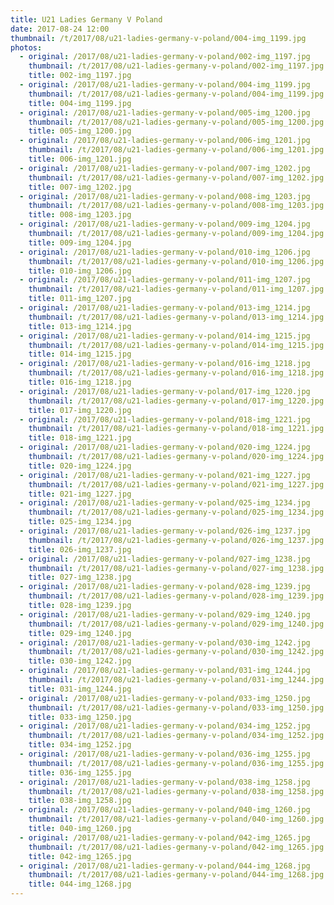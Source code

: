 ```yaml
---
title: U21 Ladies Germany V Poland
date: 2017-08-24 12:00
thumbnail: /t/2017/08/u21-ladies-germany-v-poland/004-img_1199.jpg
photos:
  - original: /2017/08/u21-ladies-germany-v-poland/002-img_1197.jpg
    thumbnail: /t/2017/08/u21-ladies-germany-v-poland/002-img_1197.jpg
    title: 002-img_1197.jpg
  - original: /2017/08/u21-ladies-germany-v-poland/004-img_1199.jpg
    thumbnail: /t/2017/08/u21-ladies-germany-v-poland/004-img_1199.jpg
    title: 004-img_1199.jpg
  - original: /2017/08/u21-ladies-germany-v-poland/005-img_1200.jpg
    thumbnail: /t/2017/08/u21-ladies-germany-v-poland/005-img_1200.jpg
    title: 005-img_1200.jpg
  - original: /2017/08/u21-ladies-germany-v-poland/006-img_1201.jpg
    thumbnail: /t/2017/08/u21-ladies-germany-v-poland/006-img_1201.jpg
    title: 006-img_1201.jpg
  - original: /2017/08/u21-ladies-germany-v-poland/007-img_1202.jpg
    thumbnail: /t/2017/08/u21-ladies-germany-v-poland/007-img_1202.jpg
    title: 007-img_1202.jpg
  - original: /2017/08/u21-ladies-germany-v-poland/008-img_1203.jpg
    thumbnail: /t/2017/08/u21-ladies-germany-v-poland/008-img_1203.jpg
    title: 008-img_1203.jpg
  - original: /2017/08/u21-ladies-germany-v-poland/009-img_1204.jpg
    thumbnail: /t/2017/08/u21-ladies-germany-v-poland/009-img_1204.jpg
    title: 009-img_1204.jpg
  - original: /2017/08/u21-ladies-germany-v-poland/010-img_1206.jpg
    thumbnail: /t/2017/08/u21-ladies-germany-v-poland/010-img_1206.jpg
    title: 010-img_1206.jpg
  - original: /2017/08/u21-ladies-germany-v-poland/011-img_1207.jpg
    thumbnail: /t/2017/08/u21-ladies-germany-v-poland/011-img_1207.jpg
    title: 011-img_1207.jpg
  - original: /2017/08/u21-ladies-germany-v-poland/013-img_1214.jpg
    thumbnail: /t/2017/08/u21-ladies-germany-v-poland/013-img_1214.jpg
    title: 013-img_1214.jpg
  - original: /2017/08/u21-ladies-germany-v-poland/014-img_1215.jpg
    thumbnail: /t/2017/08/u21-ladies-germany-v-poland/014-img_1215.jpg
    title: 014-img_1215.jpg
  - original: /2017/08/u21-ladies-germany-v-poland/016-img_1218.jpg
    thumbnail: /t/2017/08/u21-ladies-germany-v-poland/016-img_1218.jpg
    title: 016-img_1218.jpg
  - original: /2017/08/u21-ladies-germany-v-poland/017-img_1220.jpg
    thumbnail: /t/2017/08/u21-ladies-germany-v-poland/017-img_1220.jpg
    title: 017-img_1220.jpg
  - original: /2017/08/u21-ladies-germany-v-poland/018-img_1221.jpg
    thumbnail: /t/2017/08/u21-ladies-germany-v-poland/018-img_1221.jpg
    title: 018-img_1221.jpg
  - original: /2017/08/u21-ladies-germany-v-poland/020-img_1224.jpg
    thumbnail: /t/2017/08/u21-ladies-germany-v-poland/020-img_1224.jpg
    title: 020-img_1224.jpg
  - original: /2017/08/u21-ladies-germany-v-poland/021-img_1227.jpg
    thumbnail: /t/2017/08/u21-ladies-germany-v-poland/021-img_1227.jpg
    title: 021-img_1227.jpg
  - original: /2017/08/u21-ladies-germany-v-poland/025-img_1234.jpg
    thumbnail: /t/2017/08/u21-ladies-germany-v-poland/025-img_1234.jpg
    title: 025-img_1234.jpg
  - original: /2017/08/u21-ladies-germany-v-poland/026-img_1237.jpg
    thumbnail: /t/2017/08/u21-ladies-germany-v-poland/026-img_1237.jpg
    title: 026-img_1237.jpg
  - original: /2017/08/u21-ladies-germany-v-poland/027-img_1238.jpg
    thumbnail: /t/2017/08/u21-ladies-germany-v-poland/027-img_1238.jpg
    title: 027-img_1238.jpg
  - original: /2017/08/u21-ladies-germany-v-poland/028-img_1239.jpg
    thumbnail: /t/2017/08/u21-ladies-germany-v-poland/028-img_1239.jpg
    title: 028-img_1239.jpg
  - original: /2017/08/u21-ladies-germany-v-poland/029-img_1240.jpg
    thumbnail: /t/2017/08/u21-ladies-germany-v-poland/029-img_1240.jpg
    title: 029-img_1240.jpg
  - original: /2017/08/u21-ladies-germany-v-poland/030-img_1242.jpg
    thumbnail: /t/2017/08/u21-ladies-germany-v-poland/030-img_1242.jpg
    title: 030-img_1242.jpg
  - original: /2017/08/u21-ladies-germany-v-poland/031-img_1244.jpg
    thumbnail: /t/2017/08/u21-ladies-germany-v-poland/031-img_1244.jpg
    title: 031-img_1244.jpg
  - original: /2017/08/u21-ladies-germany-v-poland/033-img_1250.jpg
    thumbnail: /t/2017/08/u21-ladies-germany-v-poland/033-img_1250.jpg
    title: 033-img_1250.jpg
  - original: /2017/08/u21-ladies-germany-v-poland/034-img_1252.jpg
    thumbnail: /t/2017/08/u21-ladies-germany-v-poland/034-img_1252.jpg
    title: 034-img_1252.jpg
  - original: /2017/08/u21-ladies-germany-v-poland/036-img_1255.jpg
    thumbnail: /t/2017/08/u21-ladies-germany-v-poland/036-img_1255.jpg
    title: 036-img_1255.jpg
  - original: /2017/08/u21-ladies-germany-v-poland/038-img_1258.jpg
    thumbnail: /t/2017/08/u21-ladies-germany-v-poland/038-img_1258.jpg
    title: 038-img_1258.jpg
  - original: /2017/08/u21-ladies-germany-v-poland/040-img_1260.jpg
    thumbnail: /t/2017/08/u21-ladies-germany-v-poland/040-img_1260.jpg
    title: 040-img_1260.jpg
  - original: /2017/08/u21-ladies-germany-v-poland/042-img_1265.jpg
    thumbnail: /t/2017/08/u21-ladies-germany-v-poland/042-img_1265.jpg
    title: 042-img_1265.jpg
  - original: /2017/08/u21-ladies-germany-v-poland/044-img_1268.jpg
    thumbnail: /t/2017/08/u21-ladies-germany-v-poland/044-img_1268.jpg
    title: 044-img_1268.jpg
---
```

